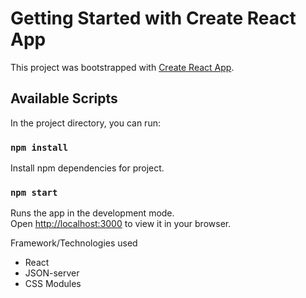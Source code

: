 # Getting Started with Create React App

This project was bootstrapped with [Create React App](https://github.com/facebook/create-react-app).

## Available Scripts

In the project directory, you can run:

### `npm install`

Install npm dependencies for project.
### `npm start`

Runs the app in the development mode.\
Open [http://localhost:3000](http://localhost:3000) to view it in your browser.

Framework/Technologies used

- React
- JSON-server
- CSS Modules